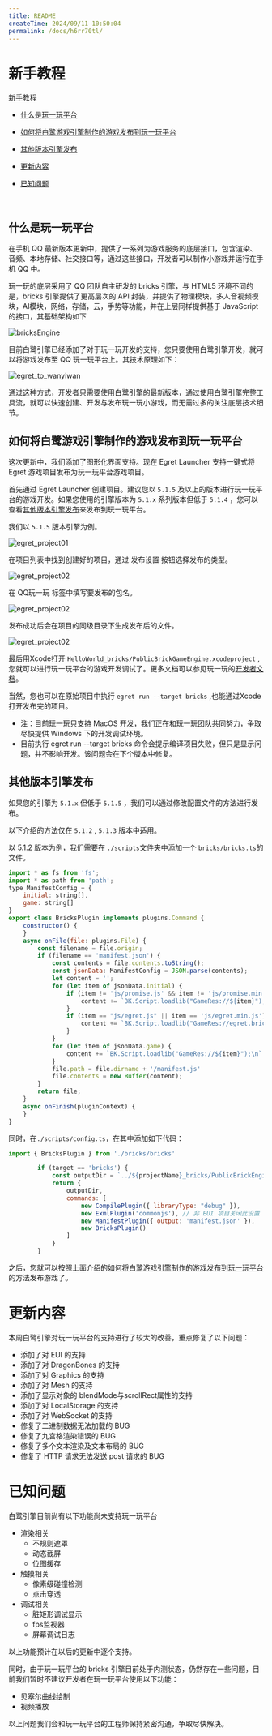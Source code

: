 ```yaml
---
title: README
createTime: 2024/09/11 10:50:04
permalink: /docs/h6rr70tl/
---
```

# 新手教程

[新手教程](#新手教程)

- [什么是玩一玩平台](#什么是玩一玩平台)

- [如何将白鹭游戏引擎制作的游戏发布到玩一玩平台](#如何将白鹭游戏引擎制作的游戏发布到玩一玩平台)

- [其他版本引擎发布](#其他版本引擎发布)

- [更新内容](#更新内容)

- [已知问题](#已知问题)

<br>

## 什么是玩一玩平台
在手机 QQ 最新版本更新中，提供了一系列为游戏服务的底层接口，包含渲染、音频、本地存储、社交接口等，通过这些接口，开发者可以制作小游戏并运行在手机 QQ 中。

玩一玩的底层采用了 QQ 团队自主研发的 bricks 引擎，与 HTML5 环境不同的是，bricks 引擎提供了更高层次的 API 封装，并提供了物理模块，多人音视频模块，AI模块，网络，存储，云，手势等功能，并在上层同样提供基于 JavaScript 的接口，其基础架构如下

![bricksEngine](./bricksEngine.png)

目前白鹭引擎已经添加了对于玩一玩开发的支持，您只要使用白鹭引擎开发，就可以将游戏发布至 QQ 玩一玩平台上。其技术原理如下：

![egret_to_wanyiwan](./egret_to_wanyiwan.png)

通过这种方式，开发者只需要使用白鹭引擎的最新版本，通过使用白鹭引擎完整工具流，就可以快速创建、开发与发布玩一玩小游戏，而无需过多的关注底层技术细节。

## 如何将白鹭游戏引擎制作的游戏发布到玩一玩平台

这次更新中，我们添加了图形化界面支持。现在 Egret Launcher 支持一键式将 Egret 游戏项目发布为玩一玩平台游戏项目。

首先通过 Egret Launcher 创建项目。建议您以 `5.1.5` 及以上的版本进行玩一玩平台的游戏开发。如果您使用的引擎版本为 `5.1.x` 系列版本但低于 `5.1.4` ，您可以查看[其他版本引擎发布](#其他版本引擎发布)来发布到玩一玩平台。

我们以 `5.1.5` 版本引擎为例。

![egret_project01](./egret_project01.png)

在项目列表中找到创建好的项目，通过 发布设置 按钮选择发布的类型。

![egret_project02](./egret_project02.png)

在 QQ玩一玩 标签中填写要发布的包名。

![egret_project02](./egret_project03.png)

发布成功后会在项目的同级目录下生成发布后的文件。

![egret_project02](./egret_project04.png)

最后用Xcode打开 `HelloWorld_bricks/PublicBrickGameEngine.xcodeproject` ,您就可以进行玩一玩平台的游戏开发调试了。更多文档可以参见玩一玩的[开发者文档](http://hudong.qq.com/)。

当然，您也可以在原始项目中执行 `egret run --target bricks` ,也能通过Xcode打开发布完的项目。

* 注：目前玩一玩只支持 MacOS 开发，我们正在和玩一玩团队共同努力，争取尽快提供 Windows 下的开发调试环境。
* 目前执行 egret run --target bricks 命令会提示编译项目失败，但只是显示问题，并不影响开发。该问题会在下个版本中修复。

## 其他版本引擎发布

如果您的引擎为 `5.1.x` 但低于 `5.1.5` ，我们可以通过修改配置文件的方法进行发布。

以下介绍的方法仅在 `5.1.2`  , ` 5.1.3 ` 版本中适用。

以 5.1.2 版本为例，我们需要在 `./scripts`文件夹中添加一个 `bricks/bricks.ts`的文件。

```javascript
import * as fs from 'fs';
import * as path from 'path';
type ManifestConfig = {
    initial: string[],
    game: string[]
}
export class BricksPlugin implements plugins.Command {
    constructor() {
    }
    async onFile(file: plugins.File) {
        const filename = file.origin;
        if (filename == 'manifest.json') {
            const contents = file.contents.toString();
            const jsonData: ManifestConfig = JSON.parse(contents);
            let content = '';
            for (let item of jsonData.initial) {
                if (item != 'js/promise.js' && item != 'js/promise.min.js') {
                    content += `BK.Script.loadlib("GameRes://${item}");\n`
                }
                if (item == "js/egret.js" || item == 'js/egret.min.js') {
                    content += `BK.Script.loadlib("GameRes://egret.bricks.js");\n`
                }
            }
            for (let item of jsonData.game) {
                content += `BK.Script.loadlib("GameRes://${item}");\n`
            }
            file.path = file.dirname + '/manifest.js'
            file.contents = new Buffer(content);
        }
        return file;
    }
    async onFinish(pluginContext) {
    }
}
```

同时，在`./scripts/config.ts`，在其中添加如下代码：

```javascript
import { BricksPlugin } from './bricks/bricks'
```
```javascript
        if (target == 'bricks') {
            const outputDir = `../${projectName}_bricks/PublicBrickEngineGame/Res`;
            return {
                outputDir,
                commands: [
                    new CompilePlugin({ libraryType: "debug" }),
                    new ExmlPlugin('commonjs'), // 非 EUI 项目关闭此设置
                    new ManifestPlugin({ output: 'manifest.json' }),
                    new BricksPlugin()
                ]
            }
        }
```
之后，您就可以按照上面介绍的[如何将白鹭游戏引擎制作的游戏发布到玩一玩平台](#如何将白鹭游戏引擎制作的游戏发布到玩一玩平台)的方法发布游戏了。

# 更新内容

本周白鹭引擎对玩一玩平台的支持进行了较大的改善，重点修复了以下问题：

* 添加了对 EUI 的支持
* 添加了对 DragonBones 的支持
* 添加了对 Graphics 的支持
* 添加了对 Mesh 的支持
* 添加了显示对象的 blendMode与scrollRect属性的支持
* 添加了对 LocalStorage 的支持
* 添加了对 WebSocket 的支持
* 修复了二进制数据无法加载的 BUG
* 修复了九宫格渲染错误的 BUG
* 修复了多个文本渲染及文本布局的 BUG
* 修复了 HTTP 请求无法发送 post 请求的 BUG

# 已知问题
白鹭引擎目前尚有以下功能尚未支持玩一玩平台

* 渲染相关
  * 不规则遮罩
  * 动态截屏
  * 位图缓存
* 触摸相关
  * 像素级碰撞检测
  * 点击穿透
* 调试相关
  * 脏矩形调试显示
  * fps监视器
  * 屏幕调试日志

以上功能预计在以后的更新中逐个支持。

同时，由于玩一玩平台的 bricks 引擎目前处于内测状态，仍然存在一些问题，目前我们暂时不建议开发者在玩一玩平台使用以下功能：

* 贝塞尔曲线绘制
* 视频播放

以上问题我们会和玩一玩平台的工程师保持紧密沟通，争取尽快解决。
